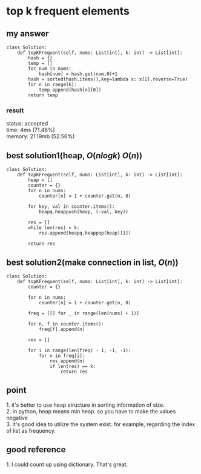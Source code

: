 # top k frequent elements

## my answer
~~~
class Solution:
    def topKFrequent(self, nums: List[int], k: int) -> List[int]:
        hash = {}
        temp = []
        for num in nums:
            hash[num] = hash.get(num,0)+1
        hash = sorted(hash.items(),key=lambda x: x[1],reverse=True)
        for n in range(k):
            temp.append(hash[n][0])
        return temp  
~~~

### result
status: accepted <br>
time: 4ms (71.48%) <br>
memory: 21.19mb (52.56%) <br>

## best solution1(heap, $`O(nlogk)~O(n)`$)
~~~
class Solution:
    def topKFrequent(self, nums: List[int], k: int) -> List[int]:
        heap = []
        counter = {}
        for n in nums:
            counter[n] = 1 + counter.get(n, 0)
        
        for key, val in counter.items():
            heapq.heappush(heap, (-val, key))
        
        res = []
        while len(res) < k:
            res.append(heapq.heappop(heap)[1])
        
        return res
~~~

## best solution2(make connection in list, $`O(n)`$)
~~~
class Solution:
    def topKFrequent(self, nums: List[int], k: int) -> List[int]:
        counter = {}

        for n in nums:
            counter[n] = 1 + counter.get(n, 0)
        
        freq = [[] for _ in range(len(nums) + 1)]

        for n, f in counter.items():
            freq[f].append(n)
        
        res = []

        for i in range(len(freq) - 1, -1, -1):
            for n in freq[i]:
                res.append(n)
                if len(res) == k:
                    return res
~~~

## point
1\. it's better to use heap structure in sorting information of size. <br>
2\. in python, heap means min heap. so you have to make the values negative<br>
3\. it's good idea to utilize the system exist. for example, regarding the index of list as frequency. <br>

## good reference
1\. I could count up using dictionary. That's great. <br>
